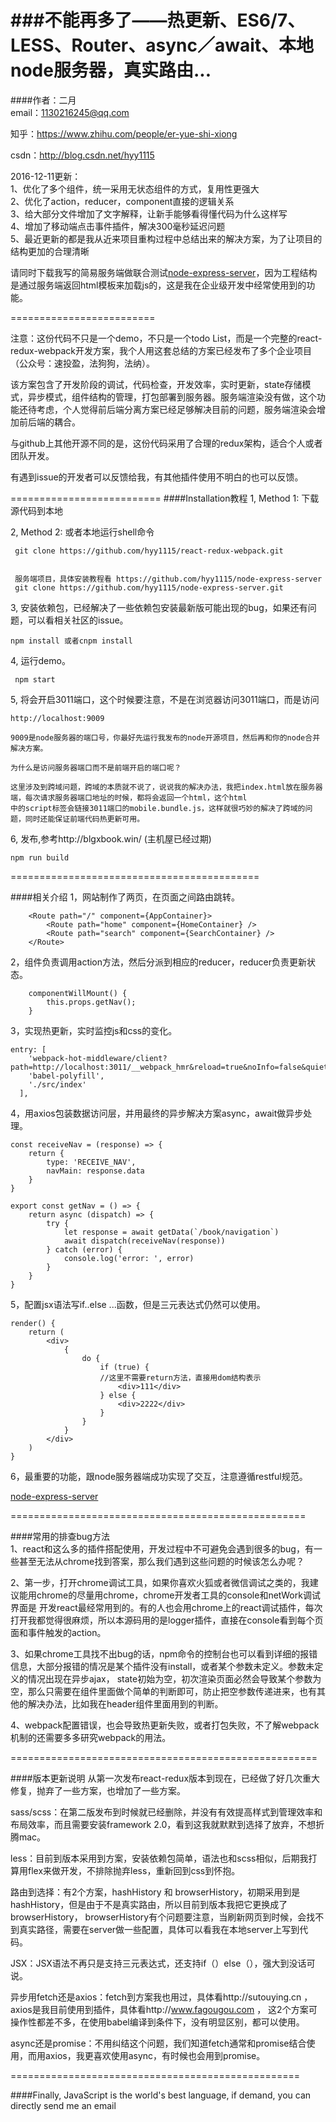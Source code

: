 ###不能再多了——热更新、ES6/7、LESS、Router、async／await、本地node服务器，真实路由...
==========================================

####作者：二月  
email：1130216245@qq.com  

知乎：https://www.zhihu.com/people/er-yue-shi-xiong  

csdn：http://blog.csdn.net/hyy1115  

2016-12-11更新：  
1、优化了多个组件，统一采用无状态组件的方式，复用性更强大  
2、优化了action，reducer，component直接的逻辑关系  
3、给大部分文件增加了文字解释，让新手能够看得懂代码为什么这样写  
4、增加了移动端点击事件插件，解决300毫秒延迟问题  
5、最近更新的都是我从近来项目重构过程中总结出来的解决方案，为了让项目的结构更加的合理清晰  

请同时下载我写的简易服务端做联合测试[node-express-server](https://github.com/hyy1115/node-express-server)，因为工程结构是通过服务端返回html模板来加载js的，这是我在企业级开发中经常使用到的功能。

=========================

注意：这份代码不只是一个demo，不只是一个todo List，而是一个完整的react-redux-webpack开发方案，我个人用这套总结的方案已经发布了多个企业项目（公众号：速投盈，法狗狗，法纳）。

该方案包含了开发阶段的调试，代码检查，开发效率，实时更新，state存储模式，异步模式，组件结构的管理，打包部署到服务器。服务端渲染没有做，这个功能还待考虑，个人觉得前后端分离方案已经足够解决目前的问题，服务端渲染会增加前后端的耦合。


与github上其他开源不同的是，这份代码采用了合理的redux架构，适合个人或者团队开发。  

有遇到issue的开发者可以反馈给我，有其他插件使用不明白的也可以反馈。

==========================
####Installation教程
1, Method 1: 下载源代码到本地  

2, Method 2: 或者本地运行shell命令  
```
 git clone https://github.com/hyy1115/react-redux-webpack.git
 
 
 服务端项目，具体安装教程看 https://github.com/hyy1115/node-express-server
 git clone https://github.com/hyy1115/node-express-server.git 
```
 
3, 安装依赖包，已经解决了一些依赖包安装最新版可能出现的bug，如果还有问题，可以看相关社区的issue。
```
npm install 或者cnpm install
```

4, 运行demo。
   ```
    npm start
   ```

5, 将会开启3011端口，这个时候要注意，不是在浏览器访问3011端口，而是访问
```
http://localhost:9009

9009是node服务器的端口号，你最好先运行我发布的node开源项目，然后再和你的node合并解决方案。  

为什么是访问服务器端口而不是前端开启的端口呢？

这里涉及到跨域问题，跨域的本质就不说了，说说我的解决办法，我把index.html放在服务器端，每次请求服务器端口地址的时候，都将会返回一个html，这个html
中的script标签会链接3011端口的mobile.bundle.js，这样就很巧妙的解决了跨域的问题，同时还能保证前端代码热更新可用。
```

6, 发布,参考http://blgxbook.win/  (主机屋已经过期)

```
npm run build
```

===========================================

####相关介绍
1，网站制作了两页，在页面之间路由跳转。  
```
    <Route path="/" component={AppContainer}>
        <Route path="home" component={HomeContainer} />
        <Route path="search" component={SearchContainer} />
    </Route>
```

2，组件负责调用action方法，然后分派到相应的reducer，reducer负责更新状态。  
```
    componentWillMount() {
        this.props.getNav();
    }
```

3，实现热更新，实时监控js和css的变化。  
```
entry: [
    'webpack-hot-middleware/client?path=http://localhost:3011/__webpack_hmr&reload=true&noInfo=false&quiet=false',
    'babel-polyfill',
    './src/index'
  ],
```

4，用axios包装数据访问层，并用最终的异步解决方案async，await做异步处理。  
```
const receiveNav = (response) => {
    return {
        type: 'RECEIVE_NAV',
        navMain: response.data
    }
}

export const getNav = () => {
    return async (dispatch) => {
        try {
            let response = await getData(`/book/navigation`)
            await dispatch(receiveNav(response))
        } catch (error) {
            console.log('error: ', error)
        }
    }
}
```

5，配置jsx语法写if..else ...函数，但是三元表达式仍然可以使用。  
```
render() {
    return (
        <div>
            {
                do {
                    if (true) {
                    //这里不需要return方法，直接用dom结构表示
                        <div>111</div>
                    } else {
                        <div>2222</div>
                    }
                }
            }
        </div>
    )
}
```

6，最重要的功能，跟node服务器端成功实现了交互，注意遵循restful规范。

[node-express-server](https://github.com/hyy1115/node-express-server)

===================================================

####常用的排查bug方法  
1、react和这么多的插件搭配使用，开发过程中不可避免会遇到很多的bug，有一些甚至无法从chrome找到答案，那么我们遇到这些问题的时候该怎么办呢？  

2、第一步，打开chrome调试工具，如果你喜欢火狐或者微信调试之类的，我建议能用chrome的尽量用chrome，chrome开发者工具的console和netWork调试界面是
开发react最经常用到的。有的人也会用chrome上的react调试插件，每次打开我都觉得很麻烦，所以本源码用的是logger插件，直接在console看到每个页面和事件触发的action。  

3、如果chrome工具找不出bug的话，npm命令的控制台也可以看到详细的报错信息，大部分报错的情况是某个插件没有install，或者某个参数未定义。参数未定义的情况出现在异步ajax，
state初始为空，初次渲染页面必然会导致某个参数为空，那么只需要在组件里面做个简单的判断即可，防止把空参数传递进来，也有其他的解决办法，比如我在header组件里面用到的判断。

4、webpack配置错误，也会导致热更新失败，或者打包失败，不了解webpack机制的还需要多多研究webpack的用法。



=====================================================

####版本更新说明
从第一次发布react-redux版本到现在，已经做了好几次重大修复，抛弃了一些方案，也增加了一些方案。

sass/scss：在第二版发布到时候就已经删除，并没有有效提高样式到管理效率和布局效率，而且需要安装framework 2.0，看到这我就默默到选择了放弃，不想折腾mac。

less：目前到版本采用到方案，安装依赖包简单，语法也和scss相似，后期我打算用flex来做开发，不排除抛弃less，重新回到css到怀抱。

路由到选择：有2个方案，hashHistory 和 browserHistory，初期采用到是hashHistory，但是由于不是真实路由，所以目前到版本我把它更换成了browserHistory，
browserHistory有个问题要注意，当刷新网页到时候，会找不到真实路径，需要在server做一些配置，具体可以看我在本地server上写到代码。

JSX：JSX语法不再只是支持三元表达式，还支持if（）else（），强大到没话可说。

异步用fetch还是axios：fetch到方案我也用过，具体看http://sutouying.cn  ，axios是我目前使用到插件，具体看http://www.fagougou.com  ，
这2个方案可操作性都差不多，在使用babel编译到条件下，没有明显区别，都可以使用。

async还是promise：不用纠结这个问题，我们知道fetch通常和promise结合使用，而用axios，我更喜欢使用async，有时候也会用到promise。

==================================================

####Finally, JavaScript is the world's best language, if demand, you can directly send me an email  
